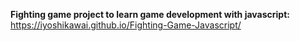 **Fighting game project to learn game development with javascript:** https://iyoshikawai.github.io/Fighting-Game-Javascript/
